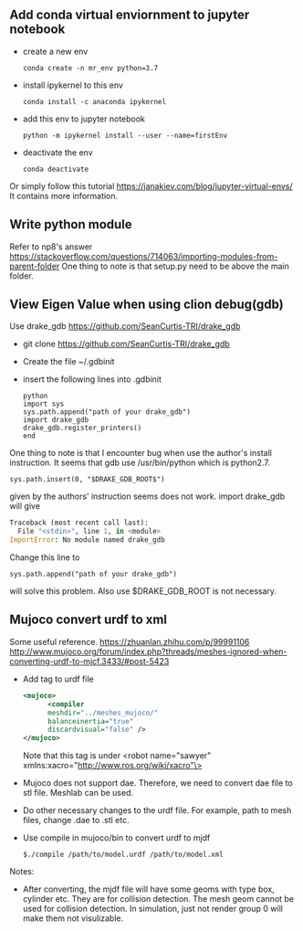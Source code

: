 ## Add conda virtual enviornment to jupyter notebook

* create a new env
  ```
  conda create -n mr_env python=3.7    
  ```
* install ipykernel to this env
  ```
  conda install -c anaconda ipykernel
  ```
* add this env to jupyter notebook
  ```
  python -m ipykernel install --user --name=firstEnv
  ```
* deactivate the env
  ```
  conda deactivate
  ```
Or simply follow this tutorial
https://janakiev.com/blog/jupyter-virtual-envs/
It contains more information.

## Write python module

Refer to np8's answer
https://stackoverflow.com/questions/714063/importing-modules-from-parent-folder
One thing to note is that setup.py need to be above the main folder.

## View Eigen Value when using clion debug(gdb)

Use drake_gdb https://github.com/SeanCurtis-TRI/drake_gdb

* git clone https://github.com/SeanCurtis-TRI/drake_gdb

* Create the file ~/.gdbinit

* insert the following lines into .gdbinit
  ```
  python
  import sys
  sys.path.append("path of your drake_gdb")
  import drake_gdb 
  drake_gdb.register_printers()
  end
  ```

One thing to note is that I encounter bug when use the author's install instruction. It seems that gdb use /usr/bin/python which is python2.7. 
```
sys.path.insert(0, "$DRAKE_GDB_ROOT$")
```
given by the authors' instruction seems does not work. import drake_gdb will give
```python
Traceback (most recent call last):
  File "<stdin>", line 1, in <module>
ImportError: No module named drake_gdb
```
Change this line to 
```
sys.path.append("path of your drake_gdb")
```
will solve this problem. Also use $DRAKE_GDB_ROOT is not necessary.

## Mujoco convert urdf to xml
Some useful reference.
https://zhuanlan.zhihu.com/p/99991106
http://www.mujoco.org/forum/index.php?threads/meshes-ignored-when-converting-urdf-to-mjcf.3433/#post-5423
* Add tag to urdf file
  ```xml
  <mujoco>
        <compiler 
        meshdir="../meshes_mujoco/" 
        balanceinertia="true" 
        discardvisual="false" />
  </mujoco>
  ```
  Note that this tag is under \<robot name="sawyer" xmlns:xacro="http://www.ros.org/wiki/xacro"\>

* Mujoco does not support dae. Therefore, we need to convert dae file to stl file. Meshlab can be used.

* Do other necessary changes to the urdf file. For example, path to mesh files, change .dae to .stl etc.

* Use compile in mujoco/bin to convert urdf to mjdf
  ```
  $./compile /path/to/model.urdf /path/to/model.xml

  ```
Notes:
* After converting, the mjdf file will have some geoms with type box, cylinder etc. They are for collision detection. The mesh geom cannot be used for collision detection. In simulation, just not render group 0 will make them not visulizable.

